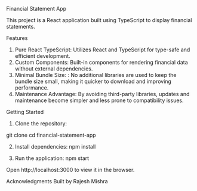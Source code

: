 Financial Statement App

This project is a React application built using TypeScript to display financial statements.

Features
 1. Pure React TypeScript: Utilizes React and TypeScript for type-safe and efficient development.
 2. Custom Components: Built-in components for rendering financial data without external dependencies.
 3. Minimal Bundle Size: : No additional libraries are used to keep the bundle size small, making it quicker to download and improving performance.
 4. Maintenance Advantage: By avoiding third-party libraries, updates and maintenance become simpler and less prone to compatibility issues.
 

 Getting Started
1. Clone the repository:

git clone <repository-url>
cd financial-statement-app

2. Install dependencies:
npm install

3. Run the application:
npm start

Open http://localhost:3000 to view it in the browser.

Acknowledgments
Built by Rajesh Mishra
